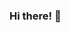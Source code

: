 ### Hi there! 👋

<!--
**palferfer/palferfer** is a ✨ _special_ ✨ repository because its `README.md` (this file) appears on your GitHub profile.

Here are some ideas to get you started:

⛩ I am an East Asian Studies graduate from the University of Seville.
🌱 Currently learning about web development.
🌸 Always with beginner's curiosity.
☕️ Fun fact: can't live without coffee!
-->
